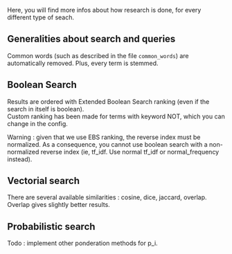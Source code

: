 Here, you will find more infos about how research is done, for every different type of seach.

Generalities about search and queries
-------------------------------------

Common words (such as described in the file `common_words`) are automatically removed. Plus, every term is stemmed.


Boolean Search
--------------

Results are ordered with Extended Boolean Search ranking (even if the search in itself is boolean).  
Custom ranking has been made for terms with keyword NOT, which you can change in the config.

Warning : given that we use EBS ranking, the reverse index must be normalized. As a consequence, you cannot use boolean search with a non-normalized reverse index (ie, tf_idf. Use normal tf_idf or normal_frequency instead).


Vectorial search
----------------

There are several available similarities : cosine, dice, jaccard, overlap. Overlap gives slightly better results.


Probabilistic search
--------------------
Todo : implement other ponderation methods for p_i.
